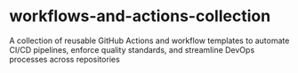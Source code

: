 # workflows-and-actions-collection
A collection of reusable GitHub Actions and workflow templates to automate CI/CD pipelines, enforce quality standards, and streamline DevOps processes across repositories

